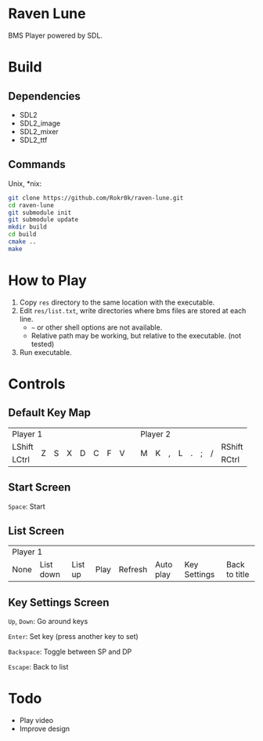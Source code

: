 # Raven Lune

BMS Player powered by SDL.

# Build

## Dependencies

- SDL2
- SDL2_image
- SDL2_mixer
- SDL2_ttf

## Commands

Unix, \*nix:

```sh
git clone https://github.com/Rokr0k/raven-lune.git
cd raven-lune
git submodule init
git submodule update
mkdir build
cd build
cmake ..
make
```

# How to Play

1. Copy `res` directory to the same location with the executable.
2. Edit `res/list.txt`, write directories where bms files are stored at each line.
   - `~` or other shell options are not available.
   - Relative path may be working, but relative to the executable. (not tested)
3. Run executable.

# Controls

## Default Key Map

<table>
   <tr>
      <td colspan="8">Player 1</td>
      <td rowspan="3"></td>
      <td colspan="8">Player 2</td>
   </tr>
   <tr>
      <td>LShift</td>
      <td rowspan="2">Z</td>
      <td rowspan="2">S</td>
      <td rowspan="2">X</td>
      <td rowspan="2">D</td>
      <td rowspan="2">C</td>
      <td rowspan="2">F</td>
      <td rowspan="2">V</td>
      <td rowspan="2">M</td>
      <td rowspan="2">K</td>
      <td rowspan="2">,</td>
      <td rowspan="2">L</td>
      <td rowspan="2">.</td>
      <td rowspan="2">;</td>
      <td rowspan="2">/</td>
      <td>RShift</td>
   </tr>
   <tr>
      <td>LCtrl</td>
      <td>RCtrl</td>
   </tr>
</table>

## Start Screen

`Space`: Start

## List Screen

<table>
   <tr>
      <td colspan="8">Player 1</td>
   </tr>
   <tr>
      <td>None</td>
      <td>List down</td>
      <td>List up</td>
      <td>Play</td>
      <td>Refresh</td>
      <td>Auto play</td>
      <td>Key Settings</td>
      <td>Back to title</td>
   </tr>
</table>

## Key Settings Screen

`Up`, `Down`: Go around keys

`Enter`: Set key (press another key to set)

`Backspace`: Toggle between SP and DP

`Escape`: Back to list

# Todo

- Play video
- Improve design
